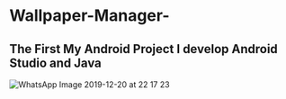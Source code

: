 # Wallpaper-Manager-
## The First My Android Project I develop Android Studio and Java

![WhatsApp Image 2019-12-20 at 22 17 23](https://user-images.githubusercontent.com/32311900/71287798-56f37700-237a-11ea-99f9-fb44112f3794.jpeg)


